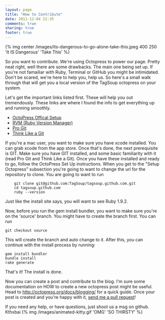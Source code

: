 ```yaml
---
layout: page
title: "How to Contribute"
date: 2011-12-04 22:35
comments: true
sharing: true
footer: true
---
```


{% img center /images/its-dangerous-to-go-alone-take-this.jpeg 400 250 'It IS Dangerous' 'Take This' %}

So you want to contribute. We're using Octopress to power our page. Pretty neat right, well there are some drawbacks. The main one being set up. If you're not famailiar with Ruby, Terminal or GitHub you might be intimidated. Don't be scared, we're here to help you, help us. So here's a small walk through that will get you a local version of the TagSoup octopress on your system.

Let's get the important links listed first. These will help you out tremendously. These links are where I found the info to get everything up and running smoothly.

<ul>
	<li><a href="http://octopress.org/docs/setup/" target="_new">OctoPress Offical Setup</a></li>
	<li><a href="http://beginrescueend.com/" target="_new">RVM (Ruby Version Manager)</a></li>
	<li><a href="http://progit.org/book/">Pro Git</a></li>
	<li><a href="http://think-like-a-git.net/">Think Like a Git</a></li>
</ul>



If you're a mac user, you want to make sure you have xcode installed. You can grab xcode from the app store. Once that's done, the next prerequisite is GIT. Make sure you have GIT installed, and some basic familiarity with it (read Pro Git and Think Like a Git). Once you have these installed and ready to go, follow the OctoPress Set Up instructions. When you get to the "Setup Octopress" subsection you're going to want to change the url for the repository to clone. You are going to want to run
```
	git clone git@github.com:TagSoup/tagsoup.github.com.git
	cd tagsoup.github.com
	ruby --version
```
Just like the install site says, you will want to see Ruby 1.9.2.

Now, before you run the gem install bundler, you want to make sure you're on the 'source' branch. You might have to create the branch first. You can run
```
git checkout source
```
This will create the branch and auto change to it. After this, you can continue with the install process by running:
```
gem install bundler
bundle install
rake generate
```

That's it! The install is done.

Now you can create a post and contribute to the blog. I'm sure some documentation on HOW to create a new octopress post might be useful. Head to <a href="http://octopress.org/docs/blogging/" traget="_new">http://octopress.org/docs/blogging/</a> for a quick guide. Once your post is created and you're happy with it, <a href="http://help.github.com/send-pull-requests/" target="_new">send me a pull request</a>!

If you need any help, or have questions, just shoot us a msg on github. Kthxbai
{% img /images/animated-kitty.gif 'OMG' 'SO THIRSTY' %}
